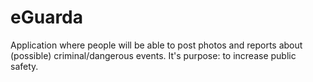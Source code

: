 # eGuarda
Application where people will be able to post photos and reports about (possible) criminal/dangerous events. It's purpose: to increase public safety.
